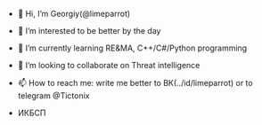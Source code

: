 - 👋 Hi, I’m Georgiy(@limeparrot)
- 👀 I’m interested to be better by the day
- 🌱 I’m currently learning RE&MA, C++/C#/Python programming
- 💞️ I’m looking to collaborate on Threat intelligence
- 📫 How to reach me: write me better to ВК(../id/limeparrot) or to telegram @Tictonix

- ИКБСП
<!---
limeparrot/limeparrot is a ✨ special ✨ repository because its `README.md` (this file) appears on your GitHub profile.
You can click the Preview link to take a look at your changes.
--->
